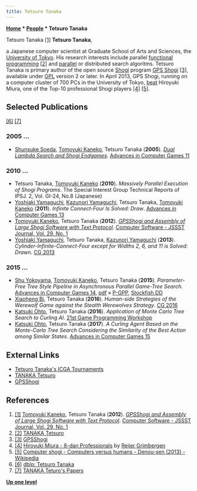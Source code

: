 ```yaml
---
title: Tetsuro Tanaka
---
```

**[Home](Home "Home") \* [People](People "People") \* Tetsuro Tanaka**



 [](File:TetsuroTanaka.jpg) Tetsuro Tanaka <a id="cite-note-1" href="#cite-ref-1">[1]</a> 
**Tetsuro Tanaka**,  

a Japanese computer scientist at Graduate School of Arts and Sciences, the [University of Tokyo](https://en.wikipedia.org/wiki/University_of_Tokyo). His research interests include parallel [functional programming](https://en.wikipedia.org/wiki/Functional_programming) <a id="cite-note-2" href="#cite-ref-2">[2]</a> and [parallel](Parallel_Search "Parallel Search") or distributed search algoritms. Tetsuro Tanaka is primary author of the open source [Shogi](Shogi "Shogi") program [GPS Shogi](index.php?title=GPS_Shogi&action=edit&redlink=1 "GPS Shogi (page does not exist)") <a id="cite-note-3" href="#cite-ref-3">[3]</a>, available under [GPL](Free_Software_Foundation#GPL "Free Software Foundation") version 2 or later. In April 2013, GPS Shogi, running on a computer cluster of 700 PCs in the University of Tokyo, [beat](Shogi#GPSShogi "Shogi") Hiroyuki Miura, one of the Top-10 professional Shogi players <a id="cite-note-4" href="#cite-ref-4">[4]</a> <a id="cite-note-5" href="#cite-ref-5">[5]</a>. 



## Selected Publications


<a id="cite-note-6" href="#cite-ref-6">[6]</a> <a id="cite-note-7" href="#cite-ref-7">[7]</a>



### 2005 ...


* [Shunsuke Soeda](Shunsuke_Soeda "Shunsuke Soeda"), [Tomoyuki Kaneko](Tomoyuki_Kaneko "Tomoyuki Kaneko"), Tetsuro Tanaka (**2005**). *[Dual Lambda Search and Shogi Endgames](http://link.springer.com/chapter/10.1007/11922155_10)*. [Advances in Computer Games 11](Advances_in_Computer_Games_11 "Advances in Computer Games 11")


### 2010 ...


* Tetsuro Tanaka, [Tomoyuki Kaneko](Tomoyuki_Kaneko "Tomoyuki Kaneko") (**2010**). *Massively Parallel Execution of Shogi Programs*. The Special Interest Group Technical Reports of IPSJ. 2, Vol. GI-24, No.8 (Japanese)
* [Yoshiaki Yamaguchi](Yoshiaki_Yamaguchi "Yoshiaki Yamaguchi"), [Kazunori Yamaguchi](Kazunori_Yamaguchi "Kazunori Yamaguchi"), Tetsuro Tanaka, [Tomoyuki Kaneko](Tomoyuki_Kaneko "Tomoyuki Kaneko") (**2011**). *Infinite Connect-Four Is Solved: Draw*. [Advances in Computer Games 13](Advances_in_Computer_Games_13 "Advances in Computer Games 13")
* [Tomoyuki Kaneko](Tomoyuki_Kaneko "Tomoyuki Kaneko"), Tetsuro Tanaka (**2012**). *[GPSShogi and Assembly of Large Shogi Software with Text Protocol](https://www.jstage.jst.go.jp/article/jssst/29/1/29_1_1_75/_article)*. [Computer Software - JSSST Journal, Vol. 29, No. 1](https://www.jstage.jst.go.jp/browse/jssst/29/1/_contents)
* [Yoshiaki Yamaguchi](Yoshiaki_Yamaguchi "Yoshiaki Yamaguchi"), Tetsuro Tanaka, [Kazunori Yamaguchi](Kazunori_Yamaguchi "Kazunori Yamaguchi") (**2013**). *Cylinder-Infinite-Connect-Four except for Widths 2, 6, and 11 is Solved: Drawn*. [CG 2013](CG_2013 "CG 2013")


### 2015 ...


* [Shu Yokoyama](Shu_Yokoyama "Shu Yokoyama"), [Tomoyuki Kaneko](Tomoyuki_Kaneko "Tomoyuki Kaneko"), Tetsuro Tanaka (**2015**). *Parameter-Free Tree Style Pipeline in Asynchronous Parallel Game-Tree Search*. [Advances in Computer Games 14](Advances_in_Computer_Games_14 "Advances in Computer Games 14"), [pdf](http://www.graco.c.u-tokyo.ac.jp/~kaneko/papers/acg2015-yokoyama.pdf) » [P-GPP](Shu_Yokoyama#PGPP "Shu Yokoyama"), [Stockfish DD](Stockfish "Stockfish")
* [Xiaoheng Bi](index.php?title=Xiaoheng_Bi&action=edit&redlink=1 "Xiaoheng Bi (page does not exist)"), Tetsuro Tanaka (**2016**). *Human-side Strategies of the Werewolf Game against the Stealth Werewolves Strategy*. [CG 2016](CG_2016 "CG 2016")
* [Katsuki Ohto](Katsuki_Ohto "Katsuki Ohto"), Tetsuro Tanaka (**2016**). *Application of Monte Carlo Tree Search to Curling AI*. [21st Game Programming Workshop](Conferences#GPW21 "Conferences")
* [Katsuki Ohto](Katsuki_Ohto "Katsuki Ohto"), Tetsuro Tanaka (**2017**). *A Curling Agent Based on the Monte-Carlo Tree Search Considering the Similarity of the Best Action among Similar States*. [Advances in Computer Games 15](Advances_in_Computer_Games_15 "Advances in Computer Games 15")


## External Links


* [Tetsuro Tanaka's ICGA Tournaments](https://www.game-ai-forum.org/icga-tournaments/person.php?id=690)
* [TANAKA Tetsuro](https://dell.tanaka.ecc.u-tokyo.ac.jp/~ktanaka/)
* [GPSShogi](http://gps.tanaka.ecc.u-tokyo.ac.jp/gpsshogi/index.php?GPSShogiEn)


## References


1. <a id="cite-ref-1" href="#cite-note-1">[1]</a>  [Tomoyuki Kaneko](Tomoyuki_Kaneko "Tomoyuki Kaneko"), Tetsuro Tanaka (**2012**). *[GPSShogi and Assembly of Large Shogi Software with Text Protocol](https://www.jstage.jst.go.jp/article/jssst/29/1/29_1_1_75/_article)*. [Computer Software - JSSST Journal, Vol. 29, No. 1](https://www.jstage.jst.go.jp/browse/jssst/29/1/_contents)
2. <a id="cite-ref-2" href="#cite-note-2">[2]</a> [TANAKA Tetsuro](http://www.tanaka.ecc.u-tokyo.ac.jp/ktanaka/)
3. <a id="cite-ref-3" href="#cite-note-3">[3]</a> [GPSShogi](http://gps.tanaka.ecc.u-tokyo.ac.jp/gpsshogi/index.php?GPSShogiEn)
4. <a id="cite-ref-4" href="#cite-note-4">[4]</a> [Hiroyuki Miura - 8-dan Professionals](http://www2.teu.ac.jp/gamelab/SHOGI/pro8dan.html#Miura) by [Reijer Grimbergen](Reijer_Grimbergen "Reijer Grimbergen")
5. <a id="cite-ref-5" href="#cite-note-5">[5]</a> [Computer shogi - Computers versus humans - Denou-sen (2013) - Wikipedia](https://en.wikipedia.org/wiki/Computer_shogi#Denou-sen_.282013.29)
6. <a id="cite-ref-6" href="#cite-note-6">[6]</a> [dblp: Tetsuro Tanaka](http://www.informatik.uni-trier.de/~ley/pers/hd/t/Tanaka:Tetsuro)
7. <a id="cite-ref-7" href="#cite-note-7">[7]</a> [TANAKA Teturo's Papers](http://www.tanaka.ecc.u-tokyo.ac.jp/~ktanaka/papers.html)

**[Up one level](People "People")**







 
